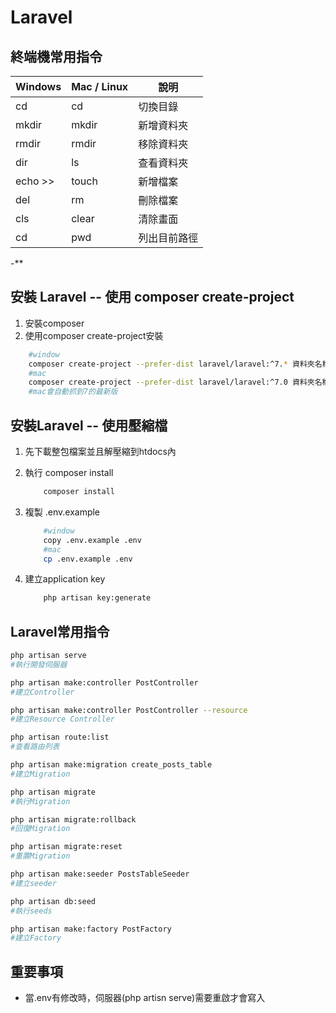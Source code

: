 # Laravel

## 終端機常用指令

| Windows | Mac / Linux | 說明 |
| --------| -------- | -------- |
| cd      | cd       | 切換目錄     |
| mkdir   | mkdir    | 新增資料夾     |
| rmdir   | rmdir    | 移除資料夾     |
| dir     | ls       | 查看資料夾     |
| echo >> | touch    | 新增檔案     |
| del     | rm       | 刪除檔案 |
| cls     |clear     | 清除畫面     |
| cd      |pwd       | 列出目前路徑 |
-**

## 安裝 Laravel -- 使用 composer create-project

1. 安裝composer
2. 使用composer create-project安裝

```bash
    #window
    composer create-project --prefer-dist laravel/laravel:^7.* 資料夾名稱
    #mac
    composer create-project --prefer-dist laravel/laravel:^7.0 資料夾名稱
    #mac會自動抓到7的最新版
```

## 安裝Laravel -- 使用壓縮檔

1. 先下載整包檔案並且解壓縮到htdocs內
2. 執行 composer install

    ```bash
        composer install
    ```

3. 複製 .env.example

    ```bash
        #window
        copy .env.example .env
        #mac
        cp .env.example .env
    ```

4. 建立application key

    ```bash
        php artisan key:generate
    ```

## Laravel常用指令

```bash
php artisan serve
#執行開發伺服器

php artisan make:controller PostController
#建立Controller

php artisan make:controller PostController --resource
#建立Resource Controller

php artisan route:list
#查看路由列表

php artisan make:migration create_posts_table
#建立Migration

php artisan migrate
#執行Migration

php artisan migrate:rollback
#回復Migration

php artisan migrate:reset
#重置Migration

php artisan make:seeder PostsTableSeeder
#建立seeder

php artisan db:seed
#執行seeds

php artisan make:factory PostFactory
#建立Factory
```

## 重要事項

- 當.env有修改時，伺服器(php artisn serve)需要重啟才會寫入
